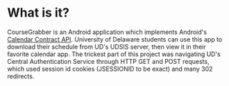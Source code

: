 # What is it? #

  CourseGrabber is an Android application which implements Android's [Calendar Contract API](http://developer.android.com/reference/android/provider/CalendarContract.html). University of Delaware students can use this app to download their schedule from UD's UDSIS server, then view it in their favorite calendar app. The trickest part of this project was navigating UD's Central Authentication Service through HTTP GET and POST requests, which used session id cookies (JSESSIONID to be exact) and many 302 redirects.
